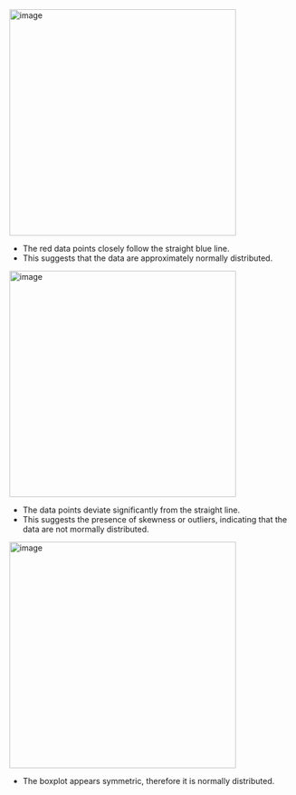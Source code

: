 <img width="400" alt="image" src="https://github.com/user-attachments/assets/92401e07-5455-4018-a185-afb7e83af406" />  

- The red data points closely follow the straight blue line.  
- This suggests that the data are approximately normally distributed.  

<img width="400" alt="image" src="https://github.com/user-attachments/assets/ef00420b-6999-401f-969b-3871c1e91226" /> 

- The data points deviate significantly from the straight line.  
- This suggests the presence of skewness or outliers, indicating that the data are not mormally distributed.  

<img width="400" alt="image" src="https://github.com/user-attachments/assets/b9db13af-9094-432d-a162-d1f48e85a152" />  

- The boxplot appears symmetric, therefore it is normally distributed.  

